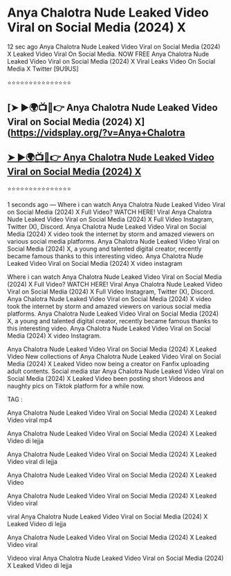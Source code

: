 ﻿# Anya Chalotra Nude Leaked Video Viral on Social Media (2024) X



12 sec ago Anya Chalotra Nude Leaked Video Viral on Social Media (2024) X Leaked Video Viral On Social Media. NOW FREE Anya Chalotra Nude Leaked Video Viral on Social Media (2024) X Viral Leaks Video On Social Media X Twitter [9U9US]

⭐⭐⭐⭐⭐⭐⭐⭐⭐⭐⭐⭐⭐⭐⭐

## [➤ ►🌍📺📱👉 Anya Chalotra Nude Leaked Video Viral on Social Media (2024) X](https://vidsplay.org/?v=Anya+Chalotra

## [➤ ►🌍📺📱👉 Anya Chalotra Nude Leaked Video Viral on Social Media (2024) X](https://vidsplay.org/?v=Anya+Chalotra)


⭐⭐⭐⭐⭐⭐⭐⭐⭐⭐⭐⭐⭐⭐⭐



1 seconds ago — Where i can watch Anya Chalotra Nude Leaked Video Viral on Social Media (2024) X Full Video? WATCH HERE! Viral Anya Chalotra Nude Leaked Video Viral on Social Media (2024) X Full Video Instagram, Twitter (X), Discord. Anya Chalotra Nude Leaked Video Viral on Social Media (2024) X video took the internet by storm and amazed viewers on various social media platforms. Anya Chalotra Nude Leaked Video Viral on Social Media (2024) X, a young and talented digital creator, recently became famous thanks to this interesting video. Anya Chalotra Nude Leaked Video Viral on Social Media (2024) X video instagram

Where i can watch Anya Chalotra Nude Leaked Video Viral on Social Media (2024) X Full Video? WATCH HERE! Viral Anya Chalotra Nude Leaked Video Viral on Social Media (2024) X Full Video Instagram, Twitter (X), Discord. Anya Chalotra Nude Leaked Video Viral on Social Media (2024) X video took the internet by storm and amazed viewers on various social media platforms. Anya Chalotra Nude Leaked Video Viral on Social Media (2024) X, a young and talented digital creator, recently became famous thanks to this interesting video. Anya Chalotra Nude Leaked Video Viral on Social Media (2024) X video Instagram.

Anya Chalotra Nude Leaked Video Viral on Social Media (2024) X Leaked Video New collections of Anya Chalotra Nude Leaked Video Viral on Social Media (2024) X Leaked Video now being a creator on Fanfix uploading adult contents. Social media star Anya Chalotra Nude Leaked Video Viral on Social Media (2024) X Leaked Video been posting short Videoos and naughty pics on Tiktok platform for a while now.

TAG :

 

Anya Chalotra Nude Leaked Video Viral on Social Media (2024) X Leaked Video viral mp4

 

Anya Chalotra Nude Leaked Video Viral on Social Media (2024) X Leaked Video di lejja

 

Anya Chalotra Nude Leaked Video Viral on Social Media (2024) X Leaked Video viral di lejja

 

Anya Chalotra Nude Leaked Video Viral on Social Media (2024) X Leaked Video

 

Anya Chalotra Nude Leaked Video Viral on Social Media (2024) X Leaked Video viral

 

viral Anya Chalotra Nude Leaked Video Viral on Social Media (2024) X Leaked Video di lejja

 

Anya Chalotra Nude Leaked Video Viral on Social Media (2024) X Leaked Video viral

 

Videoo viral Anya Chalotra Nude Leaked Video Viral on Social Media (2024) X Leaked Video di lejja